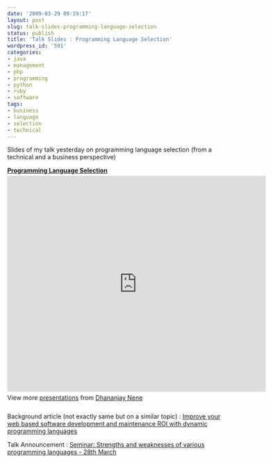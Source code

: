```yaml
---
date: '2009-03-29 09:19:17'
layout: post
slug: talk-slides-programming-language-selection
status: publish
title: 'Talk Slides : Programming Language Selection'
wordpress_id: '591'
categories:
- java
- management
- php
- programming
- python
- ruby
- software
tags:
- business
- language
- selection
- technical
---
```


Slides of my talk yesterday on programming language selection (from a technical and a business perspective)


<div style="width:595px" id="__ss_1215885"> <strong style="display:block;margin:12px 0 4px"><a href="http://www.slideshare.net/dnene/programming-language-selection" title="Programming Language Selection" target="_blank">Programming Language Selection</a></strong> <iframe src="http://www.slideshare.net/slideshow/embed_code/1215885" width="595" height="497" frameborder="0" marginwidth="0" marginheight="0" scrolling="no"></iframe> <div style="padding:5px 0 12px"> View more <a href="http://www.slideshare.net/" target="_blank">presentations</a> from <a href="http://www.slideshare.net/dnene" target="_blank">Dhananjay Nene</a> </div> </div>


Background article (not exactly same but on a similar topic) : [Improve your web based software development and maintenance ROI with dynamic programming languages](http://punetech.com/improve-your-web-based-software-development-and-maintenance-roi-with-dynamic-programming-languages/)  

Talk Announcement : [Seminar: Strengths and weaknesses of various programming languages - 28th March](http://punetech.com/seminar-strengths-and-weaknesses-of-various-programming-languages-28th-march/)
